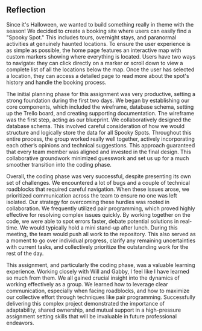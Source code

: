 ## Reflection

Since it's Halloween, we wanted to build something really in theme with the season! We decided to create a booking site where users can easily find a "Spooky Spot." This includes tours, overnight stays, and paranormal activities at genuinely haunted locations. To ensure the user experience is as simple as possible, the home page features an interactive map with custom markers showing where everything is located. Users have two ways to navigate: they can click directly on a marker or scroll down to view a complete list of all the locations below the map. Once the user has selected a location, they can access a detailed page to read more about the spot's history and handle the booking process.

The initial planning phase for this assignment was very productive, setting a strong foundation during the first two days. We began by establishing our core components, which included the wireframe, database schema, setting up the Trello board, and creating supporting documentation. The wireframe was the first step, acting as our blueprint. We collaboratively designed the database schema. This involved careful consideration of how we would structure and logically store the data for all Spooky Spots. Throughout this entire process, the group worked really well together, actively incorporating each other’s opinions and technical suggestions. This approach guaranteed that every team member was aligned and invested in the final design. This collaborative groundwork minimized guesswork and set us up for a much smoother transition into the coding phase.

Overall, the coding phase was very successful, despite presenting its own set of challenges. We encountered a lot of bugs and a couple of technical roadblocks that required careful navigation. When these issues arose, we prioritized communication across the team to ensure no one was left isolated. Our strategy for overcoming these hurdles was rooted in collaboration. We frequently utilized pair programming, which proved highly effective for resolving complex issues quickly. By working together on the code, we were able to spot errors faster, debate potential solutions in real-time. We would typically hold a mini stand-up after lunch. During this meeting, the team would push all work to the repository. This also served as a moment to go over individual progress, clarify any remaining uncertainties with current tasks, and collectively prioritize the outstanding work for the rest of the day.

This assignment, and particularly the coding phase, was a valuable learning experience. Working closely with Will and Gabby, I feel like I have learned so much from them. We all gained crucial insight into the dynamics of working effectively as a group. We learned how to leverage clear communication, especially when facing roadblocks, and how to maximize our collective effort through techniques like pair programming. Successfully delivering this complex project demonstrated the importance of adaptability, shared ownership, and mutual support in a high-pressure assignment setting skills that will be invaluable in future professional endeavors.
